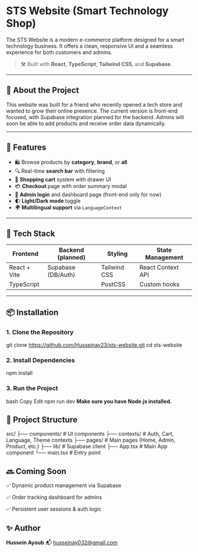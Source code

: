 # STS Website (Smart Technology Shop)

The STS Website is a modern e-commerce platform designed for a smart technology business. It offers a clean, responsive UI and a seamless experience for both customers and admins.

> 🛠️ Built with **React**, **TypeScript**, **Tailwind CSS**, and **Supabase**.

---

## 📝 About the Project

This website was built for a friend who recently opened a tech store and wanted to grow their online presence. The current version is front-end focused, with Supabase integration planned for the backend. Admins will soon be able to add products and receive order data dynamically.

---

## 🌟 Features

- 🛍 Browse products by **category**, **brand**, or **all**
- 🔍 Real-time **search bar** with filtering
- 🛒 **Shopping cart** system with drawer UI
- 💳 **Checkout** page with order summary modal
- 🔐 **Admin login** and dashboard page (front-end only for now)
- 🌓 **Light/Dark mode** toggle
- 🌍 **Multilingual support** via `LanguageContext`

---

## 🧰 Tech Stack

| Frontend        | Backend (planned)  | Styling        | State Management     |
|-----------------|--------------------|----------------|-----------------------|
| React + Vite    | Supabase (DB/Auth) | Tailwind CSS   | React Context API     |
| TypeScript      |                    | PostCSS        | Custom hooks          |

---

## 📦 Installation

### 1. Clone the Repository

git clone https://github.com/Husseinay23/sts-website.git
cd sts-website

### 2. Install Dependencies

npm install
### 3. Run the Project
bash
Copy
Edit
npm run dev
**Make sure you have Node.js installed.**


## 🧩 Project Structure 

src/
├── components/ # UI components
├── contexts/ # Auth, Cart, Language, Theme contexts
├── pages/ # Main pages (Home, Admin, Product, etc.)
├── lib/ # Supabase client
├── App.tsx # Main App component
└── main.tsx # Entry point


## 🔜 Coming Soon
✅ Dynamic product management via Supabase

✅ Order tracking dashboard for admins

✅ Persistent user sessions & auth logic


## ✨ Author
 **Hussein Ayoub**
📬 husseinay032@gmail.com

